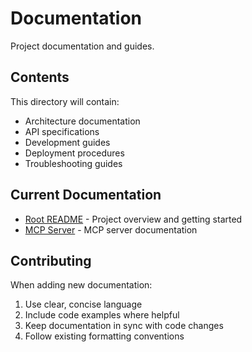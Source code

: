 # Documentation

Project documentation and guides.

## Contents

This directory will contain:
- Architecture documentation
- API specifications
- Development guides
- Deployment procedures
- Troubleshooting guides

## Current Documentation

- [Root README](../README.md) - Project overview and getting started
- [MCP Server](../apps/mcp-server/README.md) - MCP server documentation

## Contributing

When adding new documentation:
1. Use clear, concise language
2. Include code examples where helpful
3. Keep documentation in sync with code changes
4. Follow existing formatting conventions
